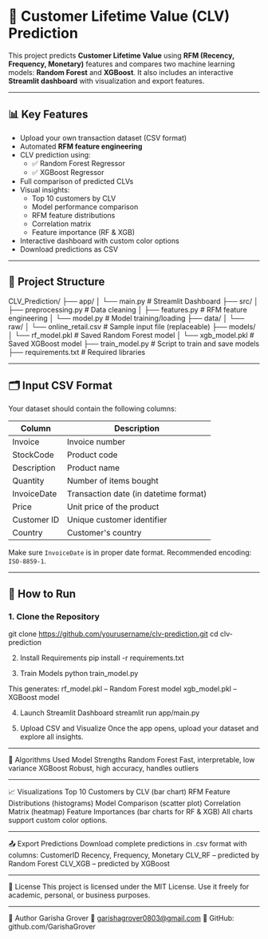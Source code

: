 # 🧠 Customer Lifetime Value (CLV) Prediction

This project predicts **Customer Lifetime Value** using **RFM (Recency, Frequency, Monetary)** features and compares two machine learning models: **Random Forest** and **XGBoost**. It also includes an interactive **Streamlit dashboard** with visualization and export features.

---

## 📊 Key Features

- Upload your own transaction dataset (CSV format)
- Automated **RFM feature engineering**
- CLV prediction using:
  - ✅ Random Forest Regressor
  - ✅ XGBoost Regressor
- Full comparison of predicted CLVs
- Visual insights:
  - Top 10 customers by CLV
  - Model performance comparison
  - RFM feature distributions
  - Correlation matrix
  - Feature importance (RF & XGB)
- Interactive dashboard with custom color options
- Download predictions as CSV

---

## 📁 Project Structure
CLV_Prediction/
├── app/
│ └── main.py                                         # Streamlit Dashboard
├── src/
│ ├── preprocessing.py                                # Data cleaning
│ ├── features.py                                     # RFM feature engineering
│ └── model.py                                        # Model training/loading
├── data/
│ └── raw/
│ └── online_retail.csv                               # Sample input file (replaceable)
├── models/
│ └── rf_model.pkl                                    # Saved Random Forest model
│ └── xgb_model.pkl                                   # Saved XGBoost model
├── train_model.py                                    # Script to train and save models
├── requirements.txt                                  # Required libraries

---

## 🗂️ Input CSV Format

Your dataset should contain the following columns:

| Column         | Description                            |
|----------------|----------------------------------------|
| Invoice        | Invoice number                         |
| StockCode      | Product code                           |
| Description    | Product name                           |
| Quantity       | Number of items bought                 |
| InvoiceDate    | Transaction date (in datetime format)  |
| Price          | Unit price of the product              |
| Customer ID    | Unique customer identifier             |
| Country        | Customer's country                     |

Make sure `InvoiceDate` is in proper date format. Recommended encoding: `ISO-8859-1`.

---

## 🚀 How to Run

### 1. Clone the Repository
git clone https://github.com/yourusername/clv-prediction.git
cd clv-prediction

2. Install Requirements
pip install -r requirements.txt

4. Train Models
python train_model.py

This generates:
rf_model.pkl – Random Forest model
xgb_model.pkl – XGBoost model

4. Launch Streamlit Dashboard
streamlit run app/main.py

6. Upload CSV and Visualize
Once the app opens, upload your dataset and explore all insights.

---

🧪 Algorithms Used
Model	                                     Strengths
Random Forest	                             Fast, interpretable, low variance
XGBoost	                                   Robust, high accuracy, handles outliers

---

📈 Visualizations
Top 10 Customers by CLV (bar chart)
RFM Feature Distributions (histograms)
Model Comparison (scatter plot)
Correlation Matrix (heatmap)
Feature Importances (bar charts for RF & XGB)
All charts support custom color options.

---

📤 Export Predictions
Download complete predictions in .csv format with columns:
CustomerID
Recency, Frequency, Monetary
CLV_RF – predicted by Random Forest
CLV_XGB – predicted by XGBoost

---

🧾 License
This project is licensed under the MIT License.
Use it freely for academic, personal, or business purposes.

---

🙋 Author
Garisha Grover
📧 garishagrover0803@gmail.com
🔗 GitHub: github.com/GarishaGrover
